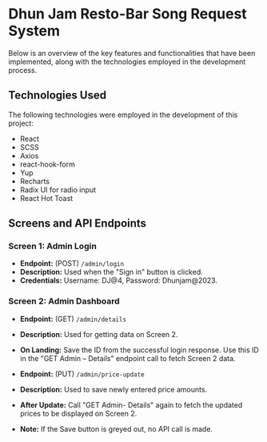 # Dhun Jam Resto-Bar Song Request System

Below is an overview of the key features and functionalities that have been implemented, along with the technologies employed in the development process.

## Technologies Used

The following technologies were employed in the development of this project:

- React
- SCSS
- Axios
- react-hook-form
- Yup
- Recharts
- Radix UI for radio input
- React Hot Toast

## Screens and API Endpoints

### Screen 1: Admin Login

- **Endpoint:** (POST) `/admin/login`
- **Description:** Used when the "Sign in" button is clicked.
- **Credentials:** Username: DJ@4, Password: Dhunjam@2023.

### Screen 2: Admin Dashboard

- **Endpoint:** (GET) `/admin/details`
- **Description:** Used for getting data on Screen 2.
- **On Landing:** Save the ID from the successful login response. Use this ID in the "GET Admin – Details" endpoint call to fetch Screen 2 data.

- **Endpoint:** (PUT) `/admin/price-update`
- **Description:** Used to save newly entered price amounts.
- **After Update:** Call "GET Admin- Details" again to fetch the updated prices to be displayed on Screen 2.
- **Note:** If the Save button is greyed out, no API call is made.
